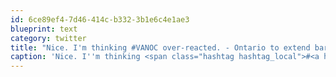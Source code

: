 ```yaml
---
id: 6ce89ef4-7d46-414c-b332-3b1e6c4e1ae3
blueprint: text
category: twitter
title: "Nice. I'm thinking #VANOC over-reacted. - Ontario to extend bar hours for World Cup http://tinyurl.com/3y87sre"
caption: 'Nice. I''m thinking <span class="hashtag hashtag_local">#<a href="http://tweettemp.darylchymko.ca/?tag=vanoc">VANOC</a> over-reacted. - Ontario to extend bar hours for World Cup http://tinyurl.com/3y87sre'
---
```

